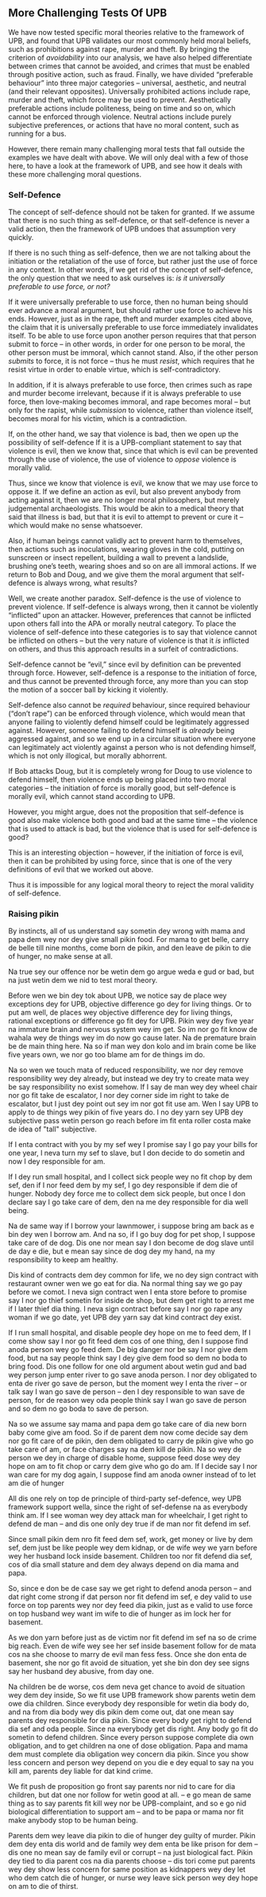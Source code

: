 ## More Challenging Tests Of UPB

We have now tested specific moral theories relative to the framework of UPB, and found that UPB validates our most commonly held moral beliefs, such as prohibitions against rape, murder and theft. By bringing the criterion of *avoidability* into our analysis, we have also helped differentiate between crimes that cannot be avoided, and crimes that must be enabled through positive action, such as fraud. Finally, we have divided “preferable behaviour” into three major categories – universal, aesthetic, and neutral (and their relevant opposites). Universally prohibited actions include rape, murder and theft, which force may be used to prevent. Aesthetically preferable actions include politeness, being on time and so on, which cannot be enforced through violence. Neutral actions include purely subjective preferences, or actions that have no moral content, such as running for a bus.

However, there remain many challenging moral tests that fall outside the examples we have dealt with above. We will only deal with a few of those here, to have a look at the framework of UPB, and see how it deals with these more challenging moral questions.

### Self-Defence

The concept of self-defence should not be taken for granted. If we assume that there is no such thing as self-defence, or that self-defence is never a valid action, then the framework of UPB undoes that assumption very quickly.

If there is no such thing as self-defence, then we are not talking about the initiation or the retaliation of the use of force, but rather just the use of force in any context. In other words, if we get rid of the concept of self-defence, the only question that we need to ask ourselves is: *is it universally preferable to use force, or not?*

If it were universally preferable to use force, then no human being should ever advance a moral argument, but should rather use force to achieve his ends. However, just as in the rape, theft and murder examples cited above, the claim that it is universally preferable to use force immediately invalidates itself. To be able to use force upon another person requires that that person submit to force – in other words, in order for one person to be moral, the other person must be immoral, which cannot stand. Also, if the other person *submits* to force, it is not force – thus he must *resist*, which requires that he resist virtue in order to enable virtue, which is self-contradictory.

In addition, if it is always preferable to use force, then crimes such as rape and murder become irrelevant, because if it is always preferable to use force, then love-making becomes immoral, and rape becomes moral – but only for the rapist, while *submission* to violence, rather than violence itself, becomes moral for his victim, which is a contradiction.

If, on the other hand, we say that violence is bad, then we open up the possibility of self-defence If it is a UPB-compliant statement to say that violence is evil, then we know that, since that which is evil can be prevented through the use of violence, the use of violence to *oppose* violence is morally valid.

Thus, since we know that violence is evil, we know that we may use force to oppose it. If we define an action as evil, but also prevent anybody from acting against it, then we are no longer moral philosophers, but merely judgemental archaeologists. This would be akin to a medical theory that said that illness is bad, but that it is evil to attempt to prevent or cure it – which would make no sense whatsoever.

Also, if human beings cannot validly act to prevent harm to themselves, then actions such as inoculations, wearing gloves in the cold, putting on sunscreen or insect repellent, building a wall to prevent a landslide, brushing one’s teeth, wearing shoes and so on are all immoral actions. If we return to Bob and Doug, and we give them the moral argument that self-defence is always wrong, what results?

Well, we create another paradox. Self-defence is the use of violence to prevent violence. If self-defence is always wrong, then it cannot be violently “inflicted” upon an attacker. However, preferences that cannot be inflicted upon others fall into the APA or morally neutral category. To place the violence of self-defence into these categories is to say that violence cannot be inflicted on others – but the very nature of violence is that it *is* inflicted on others, and thus this approach results in a surfeit of contradictions.

Self-defence cannot be “evil,” since evil by definition can be prevented through force. However, self-defence is a response to the initiation of force, and thus cannot be prevented through force, any more than you can stop the motion of a soccer ball by kicking it violently.

Self-defence also cannot be *required* behaviour, since required behaviour (“don’t rape”) can be enforced through violence, which would mean that anyone failing to violently defend himself could be legitimately aggressed against. However, someone failing to defend himself is *already* being aggressed against, and so we end up in a circular situation where everyone can legitimately act violently against a person who is not defending himself, which is not only illogical, but morally abhorrent.

If Bob attacks Doug, but it is completely wrong for Doug to use violence to defend himself, then violence ends up being placed into two moral categories – the initiation of force is morally good, but self-defence is morally evil, which cannot stand according to UPB.

However, you might argue, does not the proposition that self-defence is good also make violence both good and bad at the same time – the violence that is used to attack is bad, but the violence that is used for self-defence is good?

This is an interesting objection – however, if the initiation of force is evil, then it can be prohibited by using force, since that is one of the very definitions of evil that we worked out above.

Thus it is impossible for any logical moral theory to reject the moral validity of self-defence.

### Raising pikin

By instincts, all of us understand say sometin dey wrong with mama and papa dem wey nor dey give small pikin food. For mama to get belle, carry de belle till nine months, come born de pikin, and den leave de pikin to die of hunger, no make sense at all.

Na true sey our offence nor be wetin dem go argue weda e gud or bad, but na just wetin dem we nid to test moral theory.

Before wen we bin dey tok about UPB, we notice say de place wey exceptions dey for UPB, objective difference go dey for living things. Or to put am well, de places wey objective difference dey for living things, rational exceptions or difference go fit dey for UPB. Pikin wey dey five year na immature brain and nervous system wey im get. So im nor go fit know de wahala wey de things wey im do now go cause later. Na de premature brain be de main thing here. Na so if man wey don kolo and im brain come be like  five years own, we nor go too blame am for de things im do. 

Na so wen we touch mata of reduced responsibility, we nor dey remove responsibility wey dey already, but instead we dey try to create mata wey be say responsibility no exist somehow. If I say de man wey dey wheel chair nor go fit take de escalator, I nor dey corner side im right to take de escalator, but I just dey point out sey im nor got fit use am. Wen I say UPB to apply to de things wey pikin of  five years do.  I no dey yarn sey  UPB dey subjective pass wetin person go reach before im fit enta roller costa make de idea of "tall" subjective.

If I enta contract with you by my sef wey I promise say I go pay your bills for one year, I neva turn my sef to slave, but I don decide to do sometin and now I dey responsible for am.

If I dey run small hospital, and I collect sick people wey no fit chop by dem sef, den if I nor feed dem by my sef, I go dey responsible if dem die of hunger.  Nobody dey force me to collect dem sick people, but once I don  declare say I go  take care of dem, den  na me dey responsible for dia well being.

Na de same way if  I borrow your lawnmower, i suppose bring am back as e bin dey wen I borrow am. And na so, if I go buy dog for pet shop, I suppose take care of de dog. Dis one nor mean say I don become de dog slave until de day e die, but e mean say since de dog dey my hand, na my responsibility to keep am healthy.

Dis kind of contracts dem dey common for life, we no dey sign contract with restaurant owner wen we go eat for dia. Na normal thing say we go pay before we comot. I neva sign contract wen I enta store before to promise say I nor go thief sometin for inside de shop, but dem get right to arrest me if I later thief dia thing. I neva sign contract before say I nor go rape any woman if we go date, yet UPB dey yarn say dat kind contract dey exist.

If I run small hospital, and disable people dey hope on me to feed dem, If I come show say I nor go fit feed dem cos of one thing, den I suppose find anoda person wey go feed dem. De big danger nor be say I nor give dem food, but na say people think say I dey give dem food so dem no boda to bring food.  Dis one follow for one old argument about wetin gud and bad wey person jump enter river to go save anoda person. I nor dey obligated to enta de river go save de person, but the moment wey I enta the river – or talk say I wan go save de person – den I dey responsible to wan save de person, for de reason wey oda people think say I wan go save de person and so dem no go boda to save de person.

Na so we assume say mama and papa dem go take care of dia new born baby come give am food. So if de parent dem now come decide say dem nor go fit care of de pikin, den dem obligated to carry de pikin give who go take care of am, or face charges say na dem kill de pikin. Na so wey de person we dey in charge of disable home, suppose feed dose wey dey hope on am to fit chop or carry dem give who go do am. If I decide say I nor wan care for my dog again, I suppose find am anoda owner instead of to let am die of hunger

All dis one rely on top de principle of third-party sef-defence, wey UPB framework support wella, since the right of sef-defense na as everybody think am. If I see woman wey dey attack man for wheelchair, I get right to defend de man – and dis one only dey true if de man nor fit defend im sef.

Since small pikin dem nro fit feed dem sef, work, get money or live by dem sef,  dem just be like people wey dem kidnap, or de wife wey we yarn before wey her husband lock inside basement. Children too nor fit defend dia sef, cos of dia small stature and dem dey always depend on dia mama and papa.

So, since e don be de case say we get right to defend anoda person – and dat right come strong if dat person nor fit defend im sef, e dey valid to use force on top parents wey nor dey feed dia pikin, just as e valid to use force on top husband wey want im wife to die of hunger as im lock her for basement.

As we don yarn before just as de victim nor fit defend im sef na so de crime big reach. Even de wife wey see her sef inside basement follow for de mata cos na she choose to marry de evil man fess fess. Once she don enta de basement, she nor go fit avoid de situation, yet she bin don dey see signs say her husband dey abusive, from day one.

Na children be de worse, cos dem neva get chance to avoid de situation wey dem dey inside, So we fit use UPB framework show parents wetin dem owe dia children. Since everybody dey responsible for wetin dia body do, and na from dia body wey dis pikin dem come out, dat one mean say parents dey responsible for dia pikin. Since every body get right to defend dia sef and oda people. Since na everybody get dis right. Any body go fit do sometin to defend children. Since every person suppose complete dia own obligation, and to get children na one of dose obligation. Papa and mama dem must complete dia obligation wey concern dia pikin. Since you show less concern and person wey depend on you die e dey equal to say na you kill am, parents dey liable for dat kind crime.

We fit push de proposition go front say parents nor nid to care for dia children, but dat one nor follow for wetin good at all. – e go mean de same thing as to say parents fit kill wey nor be UPB-complaint, and so e go nid biological differentiation to support am – and to be papa or mama nor fit make anybody stop to be human being.

Parents dem wey leave dia pikin to die of hunger dey guilty of murder. Pikin dem dey enta dis world and de family wey dem enta be like prison for dem – dis one no mean say de family evil or corrupt – na just biological fact. Pikin dey tied to dia parent cos na dia parents choose – dis tori come put parents wey dey show less concern for same position as kidnappers wey dey let who dem catch die of hunger, or nurse wey leave sick person wey dey hope on am to die of thirst.
